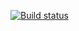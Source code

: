 [![Build status](https://ci.appveyor.com/api/projects/status/a7po72x36b9cncmv?svg=true)](https://ci.appveyor.com/project/Sergei37964/autotestingdz9new)